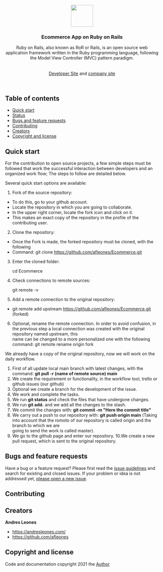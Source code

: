 <p align="center">
    <img src="https://upload.wikimedia.org/wikipedia/commons/thumb/6/62/Ruby_On_Rails_Logo.svg/1200px-Ruby_On_Rails_Logo.svg.png" alt="" width=72 height=72>

  <h3 align="center">Ecommerce App on Ruby on Rails</h3>

  <p align="center">
    Ruby on Rails, also known as RoR or Rails, is an open source web application framework written in the Ruby programming language, following the Model View Controller (MVC)       pattern paradigm.
    <br>
    <br>
    <br>
    <a href="https://andresleones.com/">Developer Site</a>
    and
    <a href="https://www.facebook.com/padsoftOficial/">company site</a>
  </p>
</p>

<br>

## Table of contents

- [Quick start](#quick-start)
- [Status](#status)
- [Bugs and feature requests](#bugs-and-feature-requests)
- [Contributing](#contributing)
- [Creators](#creators)
- [Copyright and license](#copyright-and-license)

## Quick start

For the contribution to open source projects, a few simple steps must be followed that work the successful interaction between developers and an organized work flow; The steps to follow are detailed below.

Several quick start options are available:

1. Fork of the source repository:
-   To do this, go to your github account.
-   Locate the repository in which you are going to collaborate.
-   In the upper right corner, locate the fork icon and click on it.
-   This makes an exact copy of the repository in the profile of the contributing user. <br/>

2. Clone the repository:
-   Once the Fork is made, the forked repository must be cloned, with the following
-   Command: git clone https://github.com/afleones/Ecommerce.git <br/>

3. Enter the cloned folder: <br/>

    cd Ecommerce<br/>
 
4. Check connections to remote sources: <br/>

    git remote -v 

5. Add a remote connection to the original repository: <br/>

-   git remote add upstream https://github.com/afleones/Ecommerce.git  (forked) <br/>

6. Optional, rename the remote connection. In order to avoid confusion, in the previous step a local connection was created with the original repository named upstream, this    
    name   can be changed to a more personalized one with the following command: git remote rename origin fork

We already have a copy of the original repository, now we will work on the daily workflow.

1. First of all update local main branch with latest changes, with the command: <strong> git pull -r (name of remote source) main </strong>
2. We create the requirement or functionality, in the workflow tool, trello or github issues (our github)
3. Optional we create a branch for the development of the issue.
4. We work and complete the tasks.
5. We run <strong>git status</strong> and check the files that have undergone changes.
6. We run <strong>git add.</strong> and we add all the changes to the stash.
7. We commit the changes with: <strong>git commit -m "Here the commit title"</strong>
8. We carry out a push to our repository with: <strong>git push origin main</strong> (Taking into account that the romoto of our repository is called origin and the branch to which we are    
   going to send the work is called master).
9. We go to the github page and enter our repository.
10.We create a new pull request, which is sent to the original repository.

## Bugs and feature requests

Have a bug or a feature request? Please first read the [issue guidelines](https://github.com/afleones/Ecommerce/issues) and search for existing and closed issues. If your problem or idea is not addressed yet, [please open a new issue](https://github.com/afleones/Ecommerce/issues/new).


## Contributing



## Creators

**Andres Leones**

- <https://andresleones.com/>
- <https://github.com/afleones>


## Copyright and license

Code and documentation copyright 2021 the [Author](https://github.com/afleones/Ecommerce/graphs/contributors)
